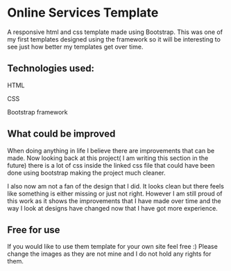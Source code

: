 # Online Services Template
A responsive html and css template made using Bootstrap. This was one of my first templates designed using the framework so it will be interesting to see just how better my templates get over time.

## Technologies used:
  HTML
  
  CSS
  
  Bootstrap framework
  
## What could be improved
When doing anything in life I believe there are improvements that can be made. Now looking back at this project( I am writing this section in the future) there is a lot of css inside the linked css file that could have been done using bootstrap making the project much cleaner.

I also now am not a fan of the design that I did. It looks clean but there feels like something is either missing or just not right. However I am still proud of this work as it shows the improvements that I have made over time and the way I look at designs have changed now that I have got more experience.


## Free for use
If you would like to use them template for your own site feel free :) Please change the images as they are not mine and I do not hold any rights for them.

